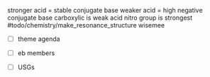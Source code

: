 stronger acid = stable conjugate base
weaker acid = high negative conjugate base
carboxylic is weak acid
nitro group is strongest
#todo/chemistry/make_resonance_structure 
wisemee



- [ ] theme agenda
- [ ] eb members
- [ ] USGs







